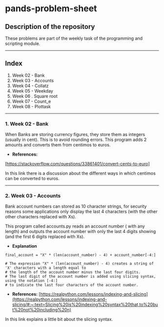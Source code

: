 # pands-problem-sheet

## Description of the repository
These problems are part of the weekly task of the programming and scripting module.
___

## Index

1. Week 02 - Bank
2. Week 03 - Accounts
3. Week 04 - Collatz
4. Week 05 - Weekday
5. Week 06 . Square root
6. Week 07 - Count_e
7. Week 08 - Plottask
___

### 1. Week 02 - Bank

When Banks are storing currency figures, they store them as integers (usually in cent). 
This is to avoid rounding errors. 
This program adds 2 amounts and converts them from centimos to euros.

* **References:** 

[https://stackoverflow.com/questions/33861401/convert-cents-to-euro]

In this link there is a discussion about the different ways in which centimos can be converted to euros.

___

### 2. Week 03 - Accounts

Bank account numbers can stored as 10 character strings, for security reasons some applications only display the last 4 characters (with the other other characters replaced with Xs).

This program called accounts.py reads an account number ( with any length) and outputs the account number with only the last 4 digits showing (and the first 6 digits replaced with Xs).


* **Explanation**
```
final_account = "X" * (len(account_number) - 4) + account_number[-4:]

# The expression "X" * (len(account_number) - 4) creates a string of 'X' characters with a length equal to
# the length of the account number minus the last four digits.
# The last digit of the account number is added using slicing syntax, using the notation [-4:]
# to indicate the last four characters of the account number.
```
* **References:** 
[https://realpython.com/lessons/indexing-and-slicing](https://realpython.com/lessons/indexing-and-slicing/#:~:text=Slicing%20is%20indexing%20syntax%20that,to%20but%20not%20including%20n)

In this link explains a little bit about the slicing syntax.







